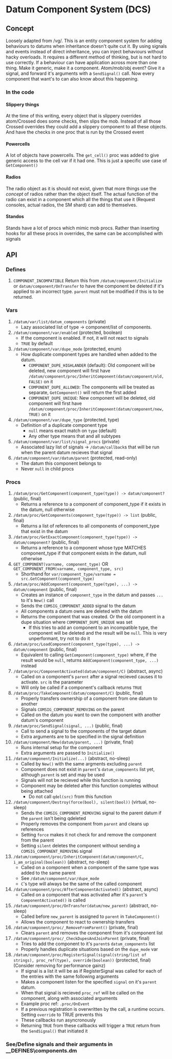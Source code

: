 # Datum Component System (DCS)

## Concept

Loosely adapted from /vg/. This is an entity component system for adding behaviours to datums when inheritance doesn't quite cut it. By using signals and events instead of direct inheritance, you can inject behaviours without hacky overloads. It requires a different method of thinking, but is not hard to use correctly. If a behaviour can have application across more than one thing. Make it generic, make it a component. Atom/mob/obj event? Give it a signal, and forward it's arguments with a `SendSignal()` call. Now every component that want's to can also know about this happening.

### In the code

#### Slippery things

At the time of this writing, every object that is slippery overrides atom/Crossed does some checks, then slips the mob. Instead of all those Crossed overrides they could add a slippery component to all these objects. And have the checks in one proc that is run by the Crossed event

#### Powercells

A lot of objects have powercells. The `get_cell()` proc was added to give generic access to the cell var if it had one. This is just a specific use case of `GetComponent()`

#### Radios

The radio object as it is should not exist, given that more things use the _concept_ of radios rather than the object itself. The actual function of the radio can exist in a component which all the things that use it (Request consoles, actual radios, the SM shard) can add to themselves.

#### Standos

Stands have a lot of procs which mimic mob procs. Rather than inserting hooks for all these procs in overrides, the same can be accomplished with signals

## API

### Defines

1. `COMPONENT_INCOMPATIBLE` Return this from `/datum/component/Initialize` or `datum/component/OnTransfer` to have the component be deleted if it's applied to an incorrect type. `parent` must not be modified if this is to be returned.

### Vars

1. `/datum/var/list/datum_components` (private)
    * Lazy associated list of type -> component/list of components.
1. `/datum/component/var/enabled` (protected, boolean)
    * If the component is enabled. If not, it will not react to signals
    * `TRUE` by default
1. `/datum/component/var/dupe_mode` (protected, enum)
    * How duplicate component types are handled when added to the datum.
        * `COMPONENT_DUPE_HIGHLANDER` (default): Old component will be deleted, new component will first have `/datum/component/proc/InheritComponent(datum/component/old, FALSE)` on it
        * `COMPONENT_DUPE_ALLOWED`: The components will be treated as separate, `GetComponent()` will return the first added
        * `COMPONENT_DUPE_UNIQUE`: New component will be deleted, old component will first have `/datum/component/proc/InheritComponent(datum/component/new, TRUE)` on it
1. `/datum/component/var/dupe_type` (protected, type)
    * Definition of a duplicate component type
        * `null` means exact match on `type` (default)
        * Any other type means that and all subtypes
1. `/datum/component/var/list/signal_procs` (private)
    * Associated lazy list of signals -> `/datum/callback`s that will be run when the parent datum recieves that signal
1. `/datum/component/var/datum/parent` (protected, read-only)
    * The datum this component belongs to
    * Never `null` in child procs

### Procs

1. `/datum/proc/GetComponent(component_type(type)) -> datum/component?` (public, final)
    * Returns a reference to a component of component_type if it exists in the datum, null otherwise
1. `/datum/proc/GetComponents(component_type(type)) -> list` (public, final)
    * Returns a list of references to all components of component_type that exist in the datum
1. `/datum/proc/GetExactComponent(component_type(type)) -> datum/component?` (public, final)
    * Returns a reference to a component whose type MATCHES component_type if that component exists in the datum, null otherwise
1. `GET_COMPONENT(varname, component_type)` OR `GET_COMPONENT_FROM(varname, component_type, src)`
    * Shorthand for `var/component_type/varname = src.GetComponent(component_type)`
1. `/datum/proc/AddComponent(component_type(type), ...) -> datum/component`  (public, final)
    * Creates an instance of `component_type` in the datum and passes `...` to it's `New()` call
    * Sends the `COMSIG_COMPONENT_ADDED` signal to the datum
    * All components a datum owns are deleted with the datum
    * Returns the component that was created. Or the old component in a dupe situation where `COMPONENT_DUPE_UNIQUE` was set
		* If this tries to add an component to an incompatible type, the component will be deleted and the result will be `null`. This is very unperformant, try not to do it
1. `/datum/proc/LoadComponent(component_type(type), ...) -> datum/component` (public, final)
    * Equivalent to calling `GetComponent(component_type)` where, if the result would be `null`, returns `AddComponent(component_type, ...)` instead
1. `/datum/proc/ComponentActivated(datum/component/C)` (abstract, async)
    * Called on a component's `parent` after a signal recieved causes it to activate. `src` is the parameter
    * Will only be called if a component's callback returns `TRUE`
1. `/datum/proc/TakeComponent(datum/component/C)` (public, final)
    * Properly transfers ownership of a component from one datum to another
    * Signals `COMSIG_COMPONENT_REMOVING` on the parent
    * Called on the datum you want to own the component with another datum's component
1. `/datum/proc/SendSignal(signal, ...)` (public, final)
    * Call to send a signal to the components of the target datum
    * Extra arguments are to be specified in the signal definition
1. `/datum/component/New(datum/parent, ...)` (private, final)
    * Runs internal setup for the component
    * Extra arguments are passed to `Initialize()`
1. `/datum/component/Initialize(...)` (abstract, no-sleep)
    * Called by `New()` with the same argments excluding `parent`
    * Component does not exist in `parent`'s `datum_components` list yet, although `parent` is set and may be used
    * Signals will not be recieved while this function is running
    * Component may be deleted after this function completes without being attached
		* Do not call `qdel(src)` from this function
1. `/datum/component/Destroy(force(bool), silent(bool))` (virtual, no-sleep)
    * Sends the `COMSIG_COMPONENT_REMOVING` signal to the parent datum if the `parent` isn't being qdeleted
    * Properly removes the component from `parent` and cleans up references
    * Setting `force` makes it not check for and remove the component from the parent
    * Setting `silent` deletes the component without sending a `COMSIG_COMPONENT_REMOVING` signal
1. `/datum/component/proc/InheritComponent(datum/component/C, i_am_original(boolean))` (abstract, no-sleep)
    * Called on a component when a component of the same type was added to the same parent
    * See `/datum/component/var/dupe_mode`
    * `C`'s type will always be the same of the called component
1. `/datum/component/proc/AfterComponentActivated()` (abstract, async)
    * Called on a component that was activated after it's `parent`'s `ComponentActivated()` is called
1. `/datum/component/proc/OnTransfer(datum/new_parent)` (abstract, no-sleep)
    * Called before `new_parent` is assigned to `parent` in `TakeComponent()`
    * Allows the component to react to ownership transfers
1. `/datum/component/proc/_RemoveFromParent()` (private, final)
    * Clears `parent` and removes the component from it's component list
1. `/datum/component/proc/_CheckDupesAndJoinParent` (private, final)
    * Tries to add the component to it's `parent`s `datum_components` list
    * Properly handles duplicate situations based on the `dupe_mode` var
1. `/datum/component/proc/RegisterSignal(signal(string/list of strings), proc_ref(type), override(boolean))` (protected, final) (Consider removing for performance gainz)
    * If signal is a list it will be as if RegisterSignal was called for each of the entries with the same following arguments
    * Makes a component listen for the specified `signal` on it's `parent` datum.
    * When that signal is recieved `proc_ref` will be called on the component, along with associated arguments
    * Example proc ref: `.proc/OnEvent`
    * If a previous registration is overwritten by the call, a runtime occurs. Setting `override` to TRUE prevents this
    * These callbacks run asyncronously
    * Returning `TRUE` from these callbacks will trigger a `TRUE` return from the `SendSignal()` that initiated it

### See/Define signals and their arguments in __DEFINES\components.dm

